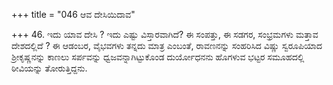 +++
title = "046 ಆವ ದೇಸಿಯಿದಾವ"

+++
46. ಇದು ಯಾವ ದೇಸಿ ? ಇದು ಎಷ್ಟು ವಿಸ್ತಾರವಾಗಿದೆ? ಈ ಸಂಪತ್ತು, ಈ ಸಡಗರ, ಸಂಭ್ರಮಗಳು ಮತ್ತಾವ ದೇಶದಲ್ಲಿದೆ ? ಈ ಆಡಂಬರ, ವೈಭವಗಳು ತನ್ನದು ಮಾತ್ರ ಎಂಬಂತೆ, ರಾವಣನನ್ನು ಸಂಹರಿಸಿದ ವಿಷ್ಣು ಸ್ವರೂಪಿಯಾದ ಶ್ರೀಕೃಷ್ಣನನ್ನು ಕಾಣಲು ಸರ್ಪವನ್ನು ಧ್ವಜವನ್ನಾಗಿಟ್ಟುಕೊಂಡ ದುರ್ಯೋಧನನು  ಹೊಗಳುವ ಭಟ್ಟರ ಸಮೂಹದಲ್ಲಿ  ಠೀವಿಯನ್ನು ತೋರುತ್ತಿದ್ದನು.